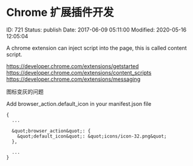 # Chrome 扩展插件开发


ID: 721
Status: publish
Date: 2017-06-09 05:11:00
Modified: 2020-05-16 12:05:04


A chrome extension can inject script into the page, this is called content script.

https://developer.chrome.com/extensions/getstarted
https://developer.chrome.com/extensions/content_scripts
https://developer.chrome.com/extensions/messaging

图标变灰的问题

Add browser_action.default_icon in your manifest.json file

```
{
  ...

  &quot;browser_action&quot;: {
    &quot;default_icon&quot;: &quot;icons/icon-32.png&quot;
  },

  ...
}
```